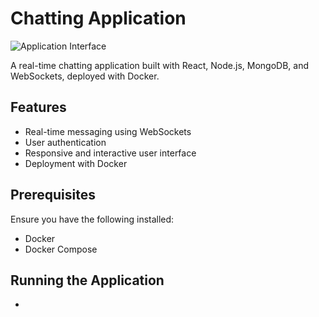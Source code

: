 # Chatting Application
![Application Interface](./assets/pic.png)

A real-time chatting application built with React, Node.js, MongoDB, and WebSockets, deployed with Docker.
## Features
* Real-time messaging using WebSockets
* User authentication
* Responsive and interactive user interface
* Deployment with Docker
## Prerequisites
Ensure you have the following installed:
* Docker
* Docker Compose
## Running the Application
* 
 
